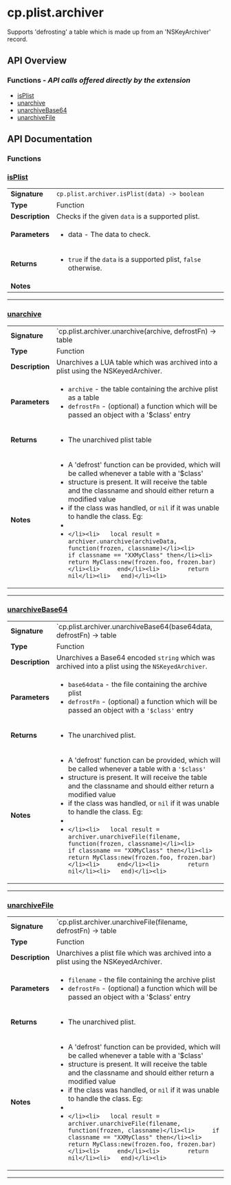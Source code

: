 # cp.plist.archiver

Supports 'defrosting' a table which is made up from an 'NSKeyArchiver' record.

## API Overview
### **Functions** - _API calls offered directly by the extension_
 * [isPlist](#isplist)
 * [unarchive](#unarchive)
 * [unarchiveBase64](#unarchivebase64)
 * [unarchiveFile](#unarchivefile)


## API Documentation

### Functions


### [isPlist](#isplist)

|                                             |                                                                                     |
| --------------------------------------------|-------------------------------------------------------------------------------------|
| **Signature**                               | `cp.plist.archiver.isPlist(data) -> boolean`                                                                    |
| **Type**                                    | Function                                                                     |
| **Description**                             | Checks if the given `data` is a supported plist.                                                                     |
| **Parameters**                              | <ul><li>data - The data to check.</li></ul> |
| **Returns**                                 | <ul><li>`true` if the `data` is a supported plist, `false` otherwise.</li></ul>          |
| **Notes**                                   | <ul></ul>                |

---

### [unarchive](#unarchive)

|                                             |                                                                                     |
| --------------------------------------------|-------------------------------------------------------------------------------------|
| **Signature**                               | `cp.plist.archiver.unarchive(archive, defrostFn) -> table | nil, string`                                                                    |
| **Type**                                    | Function                                                                     |
| **Description**                             | Unarchives a LUA table which was archived into a plist using the NSKeyedArchiver.                                                                     |
| **Parameters**                              | <ul><li>`archive`		- the table containing the archive plist as a table</li><li>`defrostFn`	- (optional) a function which will be passed an object with a '$class' entry</li></ul> |
| **Returns**                                 | <ul><li>The unarchived plist table</li></ul>          |
| **Notes**                                   | <ul><li>A 'defrost' function can be provided, which will be called whenever a table with a '$class'</li><li>   structure is present. It will receive the table and the classname and should either return a modified value</li><li>   if the class was handled, or `nil` if it was unable to handle the class. Eg:</li><li></li><li>   ```</li><li>   local result = archiver.unarchive(archiveData, function(frozen, classname)</li><li>	   if classname == "XXMyClass" then</li><li>		   return MyClass:new(frozen.foo, frozen.bar)</li><li>	   end</li><li>		   return nil</li><li>   end)</li><li>   ```</li></ul>                |

---

### [unarchiveBase64](#unarchivebase64)

|                                             |                                                                                     |
| --------------------------------------------|-------------------------------------------------------------------------------------|
| **Signature**                               | `cp.plist.archiver.unarchiveBase64(base64data, defrostFn) -> table | nil, string`                                                                    |
| **Type**                                    | Function                                                                     |
| **Description**                             | Unarchives a Base64 encoded `string` which was archived into a plist using the `NSKeyedArchiver`.                                                                     |
| **Parameters**                              | <ul><li>`base64data`	- the file containing the archive plist</li><li>`defrostFn`	- (optional) a function which will be passed an object with a `'$class'` entry</li></ul> |
| **Returns**                                 | <ul><li>The unarchived plist.</li></ul>          |
| **Notes**                                   | <ul><li>A 'defrost' function can be provided, which will be called whenever a table with a `'$class'`</li><li>   structure is present. It will receive the table and the classname and should either return a modified value</li><li>   if the class was handled, or `nil` if it was unable to handle the class. Eg:</li><li></li><li>   ```</li><li>   local result = archiver.unarchiveFile(filename, function(frozen, classname)</li><li>	   if classname == "XXMyClass" then</li><li>		   return MyClass:new(frozen.foo, frozen.bar)</li><li>	   end</li><li>		   return nil</li><li>   end)</li><li>   ```</li></ul>                |

---

### [unarchiveFile](#unarchivefile)

|                                             |                                                                                     |
| --------------------------------------------|-------------------------------------------------------------------------------------|
| **Signature**                               | `cp.plist.archiver.unarchiveFile(filename, defrostFn) -> table | nil, string`                                                                    |
| **Type**                                    | Function                                                                     |
| **Description**                             | Unarchives a plist file which was archived into a plist using the NSKeyedArchiver.                                                                     |
| **Parameters**                              | <ul><li>`filename`	- the file containing the archive plist</li><li>`defrostFn`	- (optional) a function which will be passed an object with a '$class' entry</li></ul> |
| **Returns**                                 | <ul><li>The unarchived plist.</li></ul>          |
| **Notes**                                   | <ul><li>A 'defrost' function can be provided, which will be called whenever a table with a '$class'</li><li>   structure is present. It will receive the table and the classname and should either return a modified value</li><li>   if the class was handled, or `nil` if it was unable to handle the class. Eg:</li><li></li><li>   ```</li><li>   local result = archiver.unarchiveFile(filename, function(frozen, classname)</li><li>	   if classname == "XXMyClass" then</li><li>		   return MyClass:new(frozen.foo, frozen.bar)</li><li>	   end</li><li>		   return nil</li><li>   end)</li><li>   ```</li></ul>                |

---
